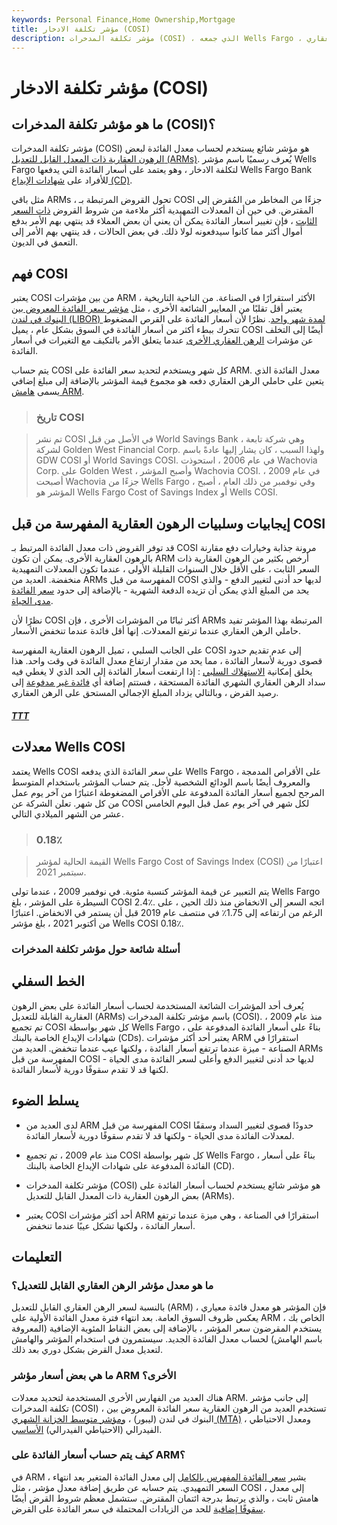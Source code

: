 ```yaml
---
keywords: Personal Finance,Home Ownership,Mortgage
title: مؤشر تكلفة الادخار (COSI)
description: مؤشر تكلفة المدخرات (COSI) ، الذي جمعه Wells Fargo ، هو مؤشر شائع يستخدم لحساب أسعار الفائدة على الرهن العقاري (ARM).
---
```


# مؤشر تكلفة الادخار (COSI)
## ما هو مؤشر تكلفة المدخرات (COSI)؟

مؤشر تكلفة المدخرات (COSI) هو مؤشر شائع يستخدم لحساب معدل الفائدة لبعض [الرهون العقارية ذات المعدل القابل للتعديل (ARMs)](/arm). يُعرف رسميًا باسم مؤشر Wells Fargo لتكلفة الادخار ، وهو يعتمد على أسعار الفائدة التي يدفعها Wells Fargo Bank للأفراد على [شهادات الإيداع (CD)](/certificateofdeposit).

مثل باقي ARMs ، تحول القروض المرتبطة بـ COSI جزءًا من المخاطر من المُقرض إلى المقترض. في حين أن المعدلات التمهيدية أكثر ملاءمة من شروط القروض [ذات السعر الثابت](/fixed-rate-payment) ، فإن تغيير أسعار الفائدة يمكن أن يعني أن بعض العملاء قد ينتهي بهم الأمر بدفع أموال أكثر مما كانوا سيدفعونه لولا ذلك. في بعض الحالات ، قد ينتهي بهم الأمر إلى التعمق في الديون.

## فهم COSI

يعتبر COSI من بين مؤشرات ARM الأكثر استقرارًا في الصناعة. من الناحية التاريخية ، يعتبر أقل تقلبًا من المعايير الشائعة الأخرى ، مثل [مؤشر سعر الفائدة المعروض بين البنوك في لندن (LIBOR) لمدة شهر واحد](/libor). نظرًا لأن أسعار الفائدة على القرص المضغوط تتحرك ببطء أكثر من أسعار الفائدة في السوق بشكل عام ، يميل COSI أيضًا إلى التخلف عن مؤشرات [الرهن العقاري الأخرى](/home-mortgage) عندما يتعلق الأمر بالتكيف مع التغيرات في أسعار الفائدة.

يتم حساب COSI كل شهر ويستخدم لتحديد سعر الفائدة على ARM. معدل الفائدة الذي يتعين على حاملي الرهن العقاري دفعه هو مجموع قيمة المؤشر بالإضافة إلى مبلغ إضافي يسمى [هامش ARM](/armmargin).

> ### تاريخ COSI

> تم نشر COSI في الأصل من قبل World Savings Bank ، وهي شركة تابعة لشركة Golden West Financial Corp. ولهذا السبب ، كان يشار إليها عادةً باسم GDW COSI أو World Savings COSI. في عام 2006 ، استحوذت Wachovia Corp. على Golden West ، وأصبح المؤشر Wachovia COSI. في عام 2009 ، أصبحت Wachovia جزءًا من Wells Fargo ، وفي نوفمبر من ذلك العام ، أصبح المؤشر هو Wells Fargo Cost of Savings Index أو Wells COSI.

>

## إيجابيات وسلبيات الرهون العقارية المفهرسة من قبل COSI

قد توفر القروض ذات معدل الفائدة المرتبط بـ COSI مرونة جذابة وخيارات دفع مقارنة بالرهون العقارية الأخرى. يمكن أن تكون ARM أرخص بكثير من الرهون العقارية ذات السعر الثابت ، على الأقل خلال السنوات القليلة الأولى ، عندما تكون المعدلات التمهيدية منخفضة. العديد من ARMs المفهرسة من قبل COSI لديها حد أدنى لتغيير الدفع - والذي يحد من المبلغ الذي يمكن أن تزيده الدفعة الشهرية - بالإضافة إلى حدود [سعر الفائدة مدى الحياة](/capstructure).

نظرًا لأن COSI أكثر ثباتًا من المؤشرات الأخرى ، فإن ARMs المرتبطة بهذا المؤشر تفيد حاملي الرهن العقاري عندما ترتفع المعدلات. إنها أقل فائدة عندما تنخفض الأسعار.

على الجانب السلبي ، تميل الرهون العقارية المفهرسة COSI إلى عدم تقديم حدود قصوى دورية لأسعار الفائدة ، مما يحد من مقدار ارتفاع معدل الفائدة في وقت واحد. هذا يخلق إمكانية [الاستهلاك السلبي](/negativeamortization) : إذا ارتفعت أسعار الفائدة إلى الحد الذي لا يغطي فيه سداد الرهن العقاري الشهري الفائدة المستحقة ، فستتم إضافة أي [فائدة غير مدفوعة](/interest) إلى رصيد القرض ، وبالتالي يزداد المبلغ الإجمالي المستحق على الرهن العقاري.

<h5> <a href=""> TTT </a> </h5>

## معدلات Wells COSI

يعتمد Wells COSI على سعر الفائدة الذي يدفعه Wells Fargo على الأقراص المدمجة ، والمعروف أيضًا باسم الودائع الشخصية لأجل. يتم حساب المؤشر باستخدام المتوسط المرجح لجميع أسعار الفائدة المدفوعة على الأقراص المضغوطة اعتبارًا من آخر يوم عمل من كل شهر. تعلن الشركة عن COSI لكل شهر في آخر يوم عمل قبل اليوم الخامس عشر من الشهر الميلادي التالي.

> ### 0.18٪

> القيمة الحالية لمؤشر Wells Fargo Cost of Savings Index (COSI) اعتبارًا من سبتمبر 2021.

>

يتم التعبير عن قيمة المؤشر كنسبة مئوية. في نوفمبر 2009 ، عندما تولى Wells Fargo السيطرة على المؤشر ، بلغ COSI 2.4٪. اتجه السعر إلى الانخفاض منذ ذلك الحين ، على الرغم من ارتفاعه إلى 1.75٪ في منتصف عام 2019 قبل أن يستمر في الانخفاض. اعتبارًا من أكتوبر 2021 ، بلغ مؤشر Wells COSI 0.18٪.

### أسئلة شائعة حول مؤشر تكلفة المدخرات

## الخط السفلي

يُعرف أحد المؤشرات الشائعة المستخدمة لحساب أسعار الفائدة على بعض الرهون العقارية القابلة للتعديل (ARMs) باسم مؤشر تكلفة المدخرات (COSI). منذ عام 2009 ، تم تجميع COSI كل شهر بواسطة Wells Fargo ، بناءً على أسعار الفائدة المدفوعة على شهادات الإيداع الخاصة بالبنك (CDs). يعتبر أحد أكثر مؤشرات ARM استقرارًا في الصناعة - ميزة عندما ترتفع أسعار الفائدة ، ولكنها عيب عندما تنخفض. العديد من ARMs المفهرسة من قبل COSI لديها حد أدنى لتغيير الدفع وأعلى لسعر الفائدة مدى الحياة - لكنها قد لا تقدم سقوفًا دورية لأسعار الفائدة.

## يسلط الضوء

- لدى العديد من ARM المفهرسة من قبل COSI حدودًا قصوى لتغيير السداد وسقفًا لمعدلات الفائدة مدى الحياة - ولكنها قد لا تقدم سقوفًا دورية لأسعار الفائدة.

- منذ عام 2009 ، تم تجميع COSI كل شهر بواسطة Wells Fargo ، بناءً على أسعار الفائدة المدفوعة على شهادات الإيداع الخاصة بالبنك (CD).

- مؤشر تكلفة المدخرات (COSI) هو مؤشر شائع يستخدم لحساب أسعار الفائدة على بعض الرهون العقارية ذات المعدل القابل للتعديل (ARMs).

- يعتبر COSI أحد أكثر مؤشرات ARM استقرارًا في الصناعة ، وهي ميزة عندما ترتفع أسعار الفائدة ، ولكنها تشكل عيبًا عندما تنخفض.

## التعليمات

### ما هو معدل مؤشر الرهن العقاري القابل للتعديل؟

بالنسبة لسعر الرهن العقاري القابل للتعديل (ARM) ، فإن المؤشر هو معدل فائدة معياري يعكس ظروف السوق العامة. بعد انتهاء فترة معدل الفائدة الأولية على ARM الخاص بك ، يستخدم المقرضون سعر المؤشر ، بالإضافة إلى بعض النقاط المئوية الإضافية (المعروفة باسم الهامش) لحساب معدل الفائدة الجديد. سيستمرون في استخدام المؤشر والهامش لتعديل معدل القرض بشكل دوري بعد ذلك.

### ما هي بعض أسعار مؤشر ARM الأخرى؟

هناك العديد من الفهارس الأخرى المستخدمة لتحديد معدلات ARM. إلى جانب مؤشر تكلفة المدخرات (COSI) ، تستخدم العديد من الرهون العقارية سعر الفائدة المعروض بين البنوك في لندن (ليبور) ، [ومؤشر متوسط الخزانة الشهري (MTA)](/mtaindex) ، ومعدل الاحتياطي الفيدرالي (الاحتياطي الفيدرالي) [الأساسي](/primerate).

### كيف يتم حساب أسعار الفائدة على ARM؟

في ARM ، يشير [سعر الفائدة المفهرس بالكامل](/fullyindexedinterestrate) إلى معدل الفائدة المتغير بعد انتهاء السعر التمهيدي. يتم حسابه عن طريق إضافة معدل مؤشر ، مثل COSI ، إلى معدل هامش ثابت ، والذي يرتبط بدرجة ائتمان المقترض. ستشمل معظم شروط القرض أيضًا [سقوفًا إضافية](/annual-cap) للحد من الزيادات المحتملة في سعر الفائدة على القرض.

